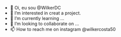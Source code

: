 - 👋 Oi, eu sou @WilkerDC
- 👀 I’m interested in creat a project.
- 🌱 I’m currently learning ...
- 💞️ I’m looking to collaborate on ...
- 📫 How to reach me on instagram @wilkercosta50
